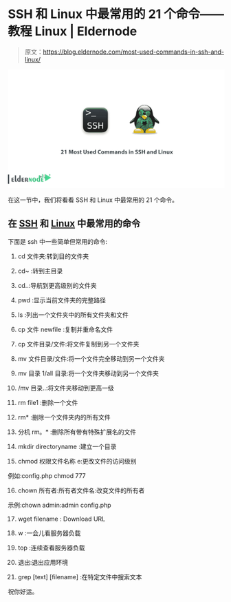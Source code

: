 # SSH 和 Linux 中最常用的 21 个命令——教程 Linux | Eldernode

> 原文：<https://blog.eldernode.com/most-used-commands-in-ssh-and-linux/>

![21 Most Used Commands in SSH and Linux](img/e654203ed2073ddeb0db7d265075fa19.png)

在这一节中，我们将看看 SSH 和 Linux 中最常用的 21 个命令。

## 在 [SSH](https://en.wikipedia.org/wiki/Secure_Shell) 和 [Linux](https://blog.eldernode.com/tag/linux/) 中最常用的命令

下面是 ssh 中一些简单但常用的命令:

1) cd 文件夹:转到目的文件夹

2) cd~ :转到主目录

3) cd..:导航到更高级别的文件夹

4) pwd :显示当前文件夹的完整路径

5) ls :列出一个文件夹中的所有文件夹和文件

6) cp 文件 newfile :复制并重命名文件

7) cp 文件目录/文件:将文件复制到另一个文件夹

8) mv 文件目录/文件:将一个文件完全移动到另一个文件夹

9) mv 目录 1/all 目录:将一个文件夹移动到另一个文件夹

10) /mv 目录..:将文件夹移动到更高一级

11) rm file1 :删除一个文件

12) rm* :删除一个文件夹内的所有文件

13) 分机 rm。* :删除所有带有特殊扩展名的文件

14) mkdir directoryname :建立一个目录

15) chmod 权限文件名称 e:更改文件的访问级别

例如:config.php chmod 777

16) chown 所有者:所有者文件名:改变文件的所有者

示例:chown admin:admin config.php

17) wget filename : Download URL

18) w :一会儿看服务器负载

19) top :连续查看服务器负载

20) 退出:退出应用环境

21) grep [text] [filename] :在特定文件中搜索文本

祝你好运。